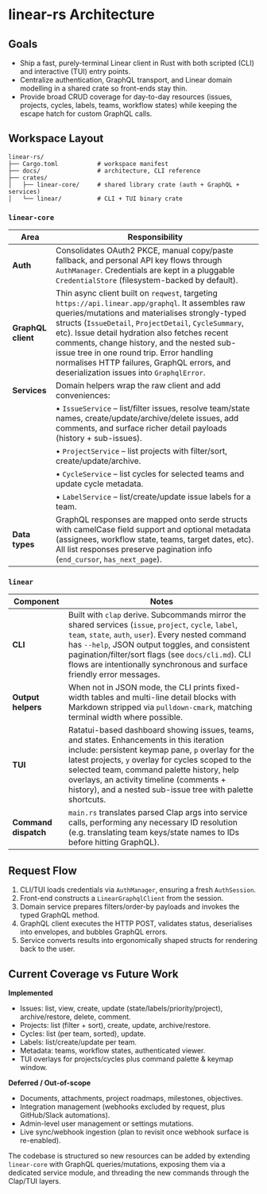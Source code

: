 # linear-rs Architecture

## Goals
- Ship a fast, purely-terminal Linear client in Rust with both scripted (CLI) and interactive (TUI) entry points.
- Centralize authentication, GraphQL transport, and Linear domain modelling in a shared crate so front-ends stay thin.
- Provide broad CRUD coverage for day-to-day resources (issues, projects, cycles, labels, teams, workflow states) while keeping the escape hatch for custom GraphQL calls.

## Workspace Layout
```
linear-rs/
├── Cargo.toml           # workspace manifest
├── docs/                # architecture, CLI reference
├── crates/
│   ├── linear-core/     # shared library crate (auth + GraphQL + services)
│   └── linear/          # CLI + TUI binary crate
```

### `linear-core`

| Area | Responsibility |
| --- | --- |
| **Auth** | Consolidates OAuth2 PKCE, manual copy/paste fallback, and personal API key flows through `AuthManager`. Credentials are kept in a pluggable `CredentialStore` (filesystem-backed by default). |
| **GraphQL client** | Thin async client built on `reqwest`, targeting `https://api.linear.app/graphql`. It assembles raw queries/mutations and materialises strongly-typed structs (`IssueDetail`, `ProjectDetail`, `CycleSummary`, etc). Issue detail hydration also fetches recent comments, change history, and the nested sub-issue tree in one round trip. Error handling normalises HTTP failures, GraphQL errors, and deserialization issues into `GraphqlError`. |
| **Services** | Domain helpers wrap the raw client and add conveniences: |
| &nbsp; | • `IssueService` – list/filter issues, resolve team/state names, create/update/archive/delete issues, add comments, and surface richer detail payloads (history + sub-issues). |
| &nbsp; | • `ProjectService` – list projects with filter/sort, create/update/archive. |
| &nbsp; | • `CycleService` – list cycles for selected teams and update cycle metadata. |
| &nbsp; | • `LabelService` – list/create/update issue labels for a team. |
| **Data types** | GraphQL responses are mapped onto serde structs with camelCase field support and optional metadata (assignees, workflow state, teams, target dates, etc). All list responses preserve pagination info (`end_cursor`, `has_next_page`). |

### `linear`

| Component | Notes |
| --- | --- |
| **CLI** | Built with `clap` derive. Subcommands mirror the shared services (`issue`, `project`, `cycle`, `label`, `team`, `state`, `auth`, `user`). Every nested command has `--help`, JSON output toggles, and consistent pagination/filter/sort flags (see `docs/cli.md`). CLI flows are intentionally synchronous and surface friendly error messages. |
| **Output helpers** | When not in JSON mode, the CLI prints fixed-width tables and multi-line detail blocks with Markdown stripped via `pulldown-cmark`, matching terminal width where possible. |
| **TUI** | Ratatui-based dashboard showing issues, teams, and states. Enhancements in this iteration include: persistent keymap pane, `p` overlay for the latest projects, `y` overlay for cycles scoped to the selected team, command palette history, help overlays, an activity timeline (comments + history), and a nested sub-issue tree with palette shortcuts. |
| **Command dispatch** | `main.rs` translates parsed Clap args into service calls, performing any necessary ID resolution (e.g. translating team keys/state names to IDs before hitting GraphQL). |

## Request Flow
1. CLI/TUI loads credentials via `AuthManager`, ensuring a fresh `AuthSession`.
2. Front-end constructs a `LinearGraphqlClient` from the session.
3. Domain service prepares filters/order-by payloads and invokes the typed GraphQL method.
4. GraphQL client executes the HTTP POST, validates status, deserialises into envelopes, and bubbles GraphQL errors.
5. Service converts results into ergonomically shaped structs for rendering back to the user.

## Current Coverage vs Future Work

**Implemented**
- Issues: list, view, create, update (state/labels/priority/project), archive/restore, delete, comment.
- Projects: list (filter + sort), create, update, archive/restore.
- Cycles: list (per team, sorted), update.
- Labels: list/create/update per team.
- Metadata: teams, workflow states, authenticated viewer.
- TUI overlays for projects/cycles plus command palette & keymap window.

**Deferred / Out-of-scope**
- Documents, attachments, project roadmaps, milestones, objectives.
- Integration management (webhooks excluded by request, plus GitHub/Slack automations).
- Admin-level user management or settings mutations.
- Live sync/webhook ingestion (plan to revisit once webhook surface is re-enabled).

The codebase is structured so new resources can be added by extending `linear-core` with GraphQL queries/mutations, exposing them via a dedicated service module, and threading the new commands through the Clap/TUI layers.
